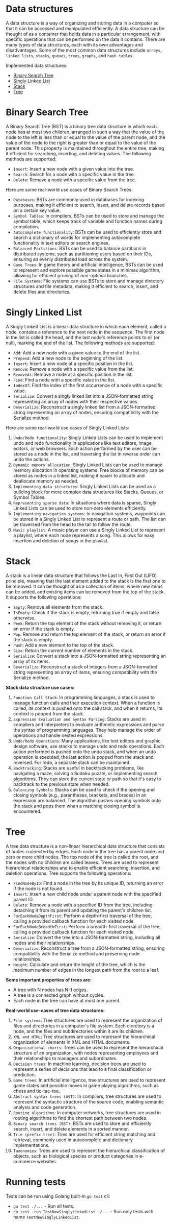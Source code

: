 # Data structures

A data structure is a way of organizing and storing data in a computer so that it can be accessed and manipulated
efficiently. A data structure can be thought of as a container that holds data in a particular arrangement, with
specific operations that can be performed on the data it contains. There are many types of data structures, each with
its own advantages and disadvantages. Some of the most common data structures
include `arrays`, `linked lists`, `stacks`, `queues`, `trees`, `graphs`, and `hash tables`.

Implemented data structures:

- [Binary Search Tree](binary_search_tree.go)
- [Singly Linked List](singly_linked_list.go)
- [Stack](stack.go)
- [Tree](tree.go)

# Binary Search Tree

A Binary Search Tree (BST) is a binary tree data structure in which each node has at most two children, arranged in such
a way that the value of the node to the left is less than or equal to the value of the parent node, and the value of the
node to the right is greater than or equal to the value of the parent node. This property is maintained throughout the
entire tree, making it efficient for searching, inserting, and deleting values. The following methods are supported:

- `Insert`: Insert a new node with a given value into the tree.
- `Search`: Search for a node with a specific value in the tree.
- `Delete`: Remove a node with a specific value from the tree.

Here are some real-world use cases of Binary Search Trees:

- `Databases`: BSTs are commonly used in databases for indexing purposes, making it efficient to search, insert, and
  delete records based on a certain key value.
- `Symbol Tables`: In compilers, BSTs can be used to store and manage the symbol table, which keeps track of variable
  and function names during compilation.
- `Autocomplete functionality`: BSTs can be used to efficiently store and search a dictionary of words for implementing
  autocomplete functionality in text editors or search engines.
- `Balanced Partitions`: BSTs can be used to balance partitions in distributed systems, such as partitioning users based
  on their IDs, ensuring an evenly distributed load across the system.
- `Game Trees`: In game theory and artificial intelligence, BSTs can be used to represent and explore possible game
  states in a minimax algorithm, allowing for efficient pruning of non-optimal branches.
- `File Systems`: File systems can use BSTs to store and manage directory structures and file metadata, making it
  efficient to search, insert, and delete files and directories.

# Singly Linked List

A Singly Linked List is a linear data structure in which each element, called a node, contains a reference to the next
node in the sequence. The first node in the list is called the head, and the last node's reference points to nil (or
null), marking the end of the list. The following methods are supported:

- `Add`: Add a new node with a given value to the end of the list.
- `Prepend`: Add a new node to the beginning of the list.
- `Insert`: Insert a new node at a specific position in the list.
- `Remove`: Remove a node with a specific value from the list.
- `RemoveAt`: Remove a node at a specific position in the list.
- `Find`: Find a node with a specific value in the list.
- `IndexOf`: Find the index of the first occurrence of a node with a specific value.
- `Serialize`: Convert a singly linked list into a JSON-formatted string representing an array of nodes with their
  respective values.
- `Deserialize`: Reconstruct a singly linked list from a JSON-formatted string representing an array of nodes, ensuring
  compatibility with the Serialize method.

Here are some real-world use cases of Singly Linked Lists:

1. `Undo/Redo functionality`: Singly Linked Lists can be used to implement undo and redo functionality in applications
   like text editors, image editors, or web browsers. Each action performed by the user can be stored as a node in the
   list, and traversing the list in reverse order can undo the actions.
2. `Dynamic memory allocation`: Singly Linked Lists can be used to manage memory allocation in operating systems. Free
   blocks of memory can be stored as nodes in a linked list, making it easier to allocate and deallocate memory as
   needed.
3. `Implementing data structures`: Singly Linked Lists can be used as a building block for more complex data structures
   like Stacks, Queues, or Symbol Tables.
4. `Representing sparse data`: In situations where data is sparse, Singly Linked Lists can be used to store non-zero
   elements efficiently.
5. `Implementing navigation systems`: In navigation systems, waypoints can be stored in a Singly Linked List to
   represent a route or path. The list can be traversed from the head to the tail to follow the route.
6. `Music playlist`: A music player can use a Singly Linked List to represent a playlist, where each node represents a
   song. This allows for easy insertion and deletion of songs in the playlist.

# Stack

A stack is a linear data structure that follows the Last In, First Out (LIFO) principle, meaning that the last element
added to the stack is the first one to be removed. It can be thought of as a collection of items, where new items can be
added, and existing items can be removed from the top of the stack. It supports the following operations:

- `Empty`: Remove all elements from the stack.
- `IsEmpty`: Check if the stack is empty, returning true if empty and false otherwise.
- `Peek`: Return the top element of the stack without removing it, or return an error if the stack is empty.
- `Pop`: Remove and return the top element of the stack, or return an error if the stack is empty.
- `Push`: Add a new element to the top of the stack.
- `Size`: Return the current number of elements in the stack.
- `Serialize`: Convert a stack into a JSON-formatted string representing an array of its items.
- `Deserialize`: Reconstruct a stack of integers from a JSON-formatted string representing an array of items, ensuring
  compatibility with the Serialize method.

**Stack data structure use cases:**

1. `Function Call Stack`: In programming languages, a stack is used to manage function calls and their execution
   context. When a function is called, its context is pushed onto the call stack, and when it returns, its context is
   popped from the stack.
2. `Expression Evaluation and Syntax Parsing`: Stacks are used in compilers and interpreters to evaluate arithmetic
   expressions and parse the syntax of programming languages. They help manage the order of operations and handle nested
   expressions.
3. `Undo/Redo Operations`: Many applications, like text editors and graphic design software, use stacks to manage undo
   and redo operations. Each action performed is pushed onto the undo stack, and when an undo operation is executed, the
   last action is popped from the stack and reversed. For redo, a separate stack can be maintained.
4. `Backtracking`: Stacks are useful in backtracking problems, like navigating a maze, solving a Sudoku puzzle, or
   implementing search algorithms. They can store the current state or path so that it's easy to backtrack to the
   previous state when needed.
5. `Balancing Symbols`: Stacks can be used to check if the opening and closing symbols (e.g., parentheses, brackets, and
   braces) in an expression are balanced. The algorithm pushes opening symbols onto the stack and pops them when a
   matching closing symbol is encountered.

# Tree

A tree data structure is a non-linear hierarchical data structure that consists of nodes connected by edges. Each node
in the tree has a parent node and zero or more child nodes. The top node of the tree is called the root, and the nodes
with no children are called leaves. Trees are used to represent hierarchical relationships and to enable efficient
searching, insertion, and deletion operations. Tree supports the following operations:

- `FindNodeByID`: Find a node in the tree by its unique ID, returning an error if the node is not found.
- `Insert`: Insert a new child node under a parent node with the specified parent ID.
- `Delete`: Remove a node with a specified ID from the tree, including detaching it from its parent and updating the
  parent's children list.
- `ForEachNodeDepthFirst`: Perform a depth-first traversal of the tree, calling a provided callback function for each
  visited node.
- `ForEachNodeBreadthFirst`: Perform a breadth-first traversal of the tree, calling a provided callback function for
  each visited node.
- `Serialize`: Convert the tree into a JSON-formatted string, including all nodes and their relationships.
- `Deserialize`: Reconstruct a tree from a JSON-formatted string, ensuring compatibility with the Serialize method and
  preserving node relationships.
- `Height`: Calculate and return the height of the tree, which is the maximum number of edges in the longest path from
  the root to a leaf.

**Some important properties of trees are:**

- A tree with N nodes has N-1 edges.
- A tree is a connected graph without cycles.
- Each node in the tree can have at most one parent.

**Real-world use-cases of tree data structures:**

1. `File systems`: Tree structures are used to represent the organization of files and directories in a computer's file
   system. Each directory is a node, and the files and subdirectories within it are its children.
2. `XML and HTML`: Tree structures are used to represent the hierarchical organization of elements in XML and HTML
   documents.
3. `Organizational charts`: Trees can be used to represent the hierarchical structure of an organization, with nodes
   representing employees and their relationships to managers and subordinates.
4. `Decision trees`: In machine learning, decision trees are used to represent a series of decisions that lead to a
   final
   classification or prediction.
5. `Game trees`: In artificial intelligence, tree structures are used to represent game states and possible moves in
   game
   playing algorithms, such as chess and tic-tac-toe.
6. `Abstract syntax trees (AST)`: In compilers, tree structures are used to represent the syntactic structure of the
   source code, enabling semantic analysis and code generation.
7. `Routing algorithms`: In computer networks, tree structures are used in routing algorithms to find the shortest path
   between two nodes.
8. `Binary search trees (BST)`: BSTs are used to store and efficiently search, insert, and delete elements in a sorted
   manner.
9. `Trie (prefix tree)`: Tries are used for efficient string matching and retrieval, commonly used in autocomplete and
   dictionary implementations.
10. `Taxonomies`: Trees are used to represent the hierarchical classification of objects, such as biological species or
    product categories in e-commerce websites.

# Running tests

Tests can be run using Golang built-in `go test` cli:

- `go test ./...` - Run all tests.
- `go test -run TestNewSinglyLinkedList ./...` - Run only tests with name `TestNewSinglyLinkedList`.
